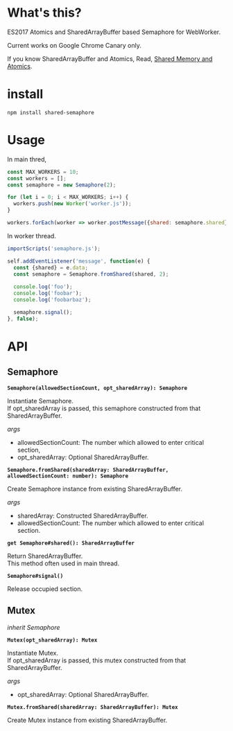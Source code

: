 # What's this?

ES2017 Atomics and SharedArrayBuffer based Semaphore for WebWorker.

Current works on Google Chrome Canary only.

If you know SharedArrayBuffer and Atomics, Read,
[Shared Memory and Atomics](https://github.com/tc39/ecmascript_sharedmem).

# install

```
npm install shared-semaphore
```

# Usage

In main thred,

```javascript
const MAX_WORKERS = 10;
const workers = [];
const semaphore = new Semaphore(2);

for (let i = 0; i < MAX_WORKERS; i++) {
  workers.push(new Worker('worker.js'));
}

workers.forEach(worker => worker.postMessage({shared: semaphore.shared}));
```

In worker thread.

```javascript
importScripts('semaphore.js');

self.addEventListener('message', function(e) {
  const {shared} = e.data;
  const semaphore = Semaphore.fromShared(shared, 2);
  
  console.log('foo');
  console.log('foobar');
  console.log('foobarbaz');

  semaphore.signal();
}, false);

```

# API

## Semaphore

**`Semaphore(allowedSectionCount, opt_sharedArray): Semaphore`**

Instantiate Semaphore.  
If opt_sharedArray is passed, this semaphore constructed from that SharedArrayBuffer.

*args*

* allowedSectionCount: The number which allowed to enter critical section,
* opt_sharedArray: Optional SharedArrayBuffer.


**`Semaphore.fromShared(sharedArray: SharedArrayBuffer, allowedSectionCount: number): Semaphore`**

Create Semaphore instance from existing SharedArrayBuffer.

*args*

* sharedArray: Constructed SharedArrayBuffer.
* allowedSectionCount: The number which allowed to enter critical section.


**`get Semaphore#shared(): SharedArrayBuffer`**

Return SharedArrayBuffer.  
This method often used in main thread.


**`Semaphore#signal()`**

Release occupied section.


## Mutex

*inherit Semaphore* 

**`Mutex(opt_sharedArray): Mutex`**

Instantiate Mutex.  
If opt_sharedArray is passed, this mutex constructed from that SharedArrayBuffer.

*args*

* opt_sharedArray: Optional SharedArrayBuffer.

**`Mutex.fromShared(sharedArray: SharedArrayBuffer): Mutex`**

Create Mutex instance from existing SharedArrayBuffer.
